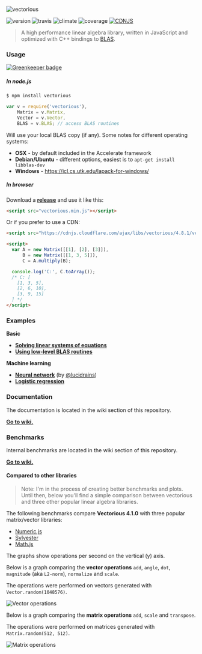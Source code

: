 ![vectorious](https://github.com/mateogianolio/vectorious/raw/master/logo.gif)

![version](https://img.shields.io/npm/v/vectorious.svg?style=flat&label=version) ![travis](https://img.shields.io/travis/mateogianolio/vectorious.svg?style=flat)
![climate](https://img.shields.io/codeclimate/github/mateogianolio/vectorious.svg?style=flat&label=climate) ![coverage](https://img.shields.io/codeclimate/coverage/github/mateogianolio/vectorious.svg?style=flat&label=coverage)
[![CDNJS](https://img.shields.io/cdnjs/v/vectorious.svg)](https://cdnjs.com/libraries/vectorious)

> A high performance linear algebra library, written in JavaScript and optimized with C++ bindings to [BLAS](http://www.netlib.org/blas/).

### Usage

[![Greenkeeper badge](https://badges.greenkeeper.io/mateogianolio/vectorious.svg)](https://greenkeeper.io/)

##### In node.js

```bash
$ npm install vectorious
```

```javascript
var v = require('vectorious'),
    Matrix = v.Matrix,
    Vector = v.Vector,
    BLAS = v.BLAS; // access BLAS routines
```

Will use your local BLAS copy (if any). Some notes for different operating systems:

* **OSX** - by default included in the Accelerate framework
* **Debian/Ubuntu** - different options, easiest is to `apt-get install libblas-dev`
* **Windows** - https://icl.cs.utk.edu/lapack-for-windows/

##### In browser

Download a [**release**](https://github.com/mateogianolio/vectorious/releases) and use it like this:

```html
<script src="vectorious.min.js"></script>
```

Or if you prefer to use a CDN:

```html
<script src="https://cdnjs.cloudflare.com/ajax/libs/vectorious/4.8.1/vectorious.min.js"></script>
```

```html
<script>
  var A = new Matrix([[1], [2], [3]]),
      B = new Matrix([[1, 3, 5]]),
      C = A.multiply(B);

  console.log('C:', C.toArray());
  /* C: [
    [1, 3, 5],
    [2, 6, 10],
    [3, 9, 15]
  ] */
</script>
```

### Examples

**Basic**

* [**Solving linear systems of equations**](https://github.com/mateogianolio/vectorious/tree/master/examples/solve.js)
* [**Using low-level BLAS routines**](https://github.com/mateogianolio/vectorious/tree/master/examples/blas.js)

**Machine learning**
* [**Neural network**](https://github.com/mateogianolio/vectorious/tree/master/examples/neural-network.js) (by [@lucidrains](https://github.com/lucidrains))
* [**Logistic regression**](https://github.com/mateogianolio/vectorious/tree/master/examples/logistic-regression.js)

### Documentation

The documentation is located in the wiki section of this repository.

[**Go to wiki.**](https://github.com/mateogianolio/vectorious/wiki)

### Benchmarks

Internal benchmarks are located in the wiki section of this repository.

[**Go to wiki.**](https://github.com/mateogianolio/vectorious/wiki)

#### Compared to other libraries

> Note: I'm in the process of creating better benchmarks and plots. Until then, below you'll find a simple comparison between vectorious and three other popular linear algebra libraries.

The following benchmarks compare **Vectorious 4.1.0** with three popular matrix/vector libraries:

* [Numeric.js](http://www.numericjs.com)
* [Sylvester](http://sylvester.jcoglan.com)
* [Math.js](http://mathjs.org)

The graphs show operations per second on the vertical (y) axis.

Below is a graph comparing the **vector operations** `add`, `angle`, `dot`, `magnitude` (aka `L2-norm`), `normalize` and `scale`.

The operations were performed on vectors generated with `Vector.random(1048576)`.

![Vector operations](https://github.com/mateogianolio/vectorious/raw/master/benchmarks/vector_ops.png)

Below is a graph comparing the **matrix operations** `add`, `scale` and `transpose`.

The operations were performed on matrices generated with `Matrix.random(512, 512)`.

![Matrix operations](https://github.com/mateogianolio/vectorious/raw/master/benchmarks/matrix_ops.png)
